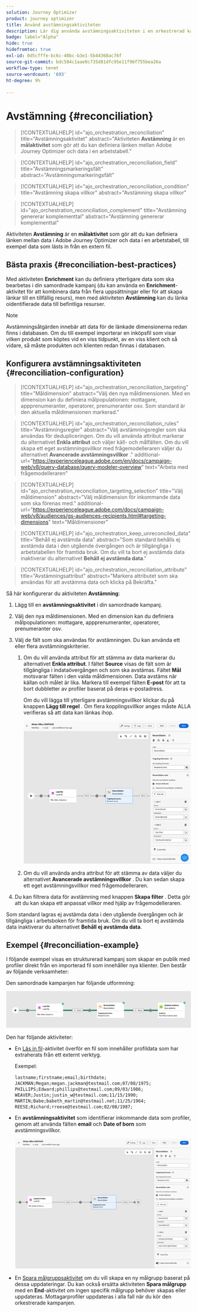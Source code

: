 ```yaml
---
solution: Journey Optimizer
product: journey optimizer
title: Använd avstämningsaktiviteten
description: Lär dig använda avstämningsaktiviteten i en orkestrerad kampanj
badge: label="Alpha"
hide: true
hidefromtoc: true
exl-id: 0d5cfffe-bc6c-40bc-b3e1-5b44368ac76f
source-git-commit: bdc584c1aae0c735d81dfc95e11f96f755bea26a
workflow-type: tm+mt
source-wordcount: '693'
ht-degree: 9%

---
```


# Avstämning {#reconciliation}

>[!CONTEXTUALHELP]
>id="ajo_orchestration_reconciliation"
>title="Avstämningsaktivitet"
>abstract="Aktiviteten **Avstämning** är en **målaktivitet** som gör att du kan definiera länken mellan Adobe Journey Optimizer och data i en arbetstabell."

>[!CONTEXTUALHELP]
>id="ajo_orchestration_reconciliation_field"
>title="Avstämningsmarkeringsfält"
>abstract="Avstämningsmarkeringsfält"

>[!CONTEXTUALHELP]
>id="ajo_orchestration_reconciliation_condition"
>title="Avstämning skapa villkor"
>abstract="Avstämning skapa villkor"

>[!CONTEXTUALHELP]
>id="ajo_orchestration_reconciliation_complement"
>title="Avstämning genererar komplementtal"
>abstract="Avstämning genererar komplementtal"

Aktiviteten **Avstämning** är en **målaktivitet** som gör att du kan definiera länken mellan data i Adobe Journey Optimizer och data i en arbetstabell, till exempel data som lästs in från en extern fil.

## Bästa praxis {#reconciliation-best-practices}

Med aktiviteten **Enrichment** kan du definiera ytterligare data som ska bearbetas i din samordnade kampanj (du kan använda en **Enrichment**-aktivitet för att kombinera data från flera uppsättningar eller för att skapa länkar till en tillfällig resurs), men med aktiviteten **Avstämning** kan du länka oidentifierade data till befintliga resurser.

>[!NOTE]
>Avstämningsåtgärden innebär att data för de länkade dimensionerna redan finns i databasen.  Om du till exempel importerar en inköpsfil som visar vilken produkt som köptes vid en viss tidpunkt, av en viss klient och så vidare, så måste produkten och klienten redan finnas i databasen.

## Konfigurera avstämningsaktiviteten {#reconciliation-configuration}

>[!CONTEXTUALHELP]
>id="ajo_orchestration_reconciliation_targeting"
>title="Måldimension"
>abstract="Välj den nya måldimensionen. Med en dimension kan du definiera målpopulationen: mottagare, appprenumeranter, operatorer, prenumeranter osv. Som standard är den aktuella måldimensionen markerad."

>[!CONTEXTUALHELP]
>id="ajo_orchestration_reconciliation_rules"
>title="Avstämningsregler"
>abstract="Välj avstämningsregler som ska användas för dedupliceringen. Om du vill använda attribut markerar du alternativet **Enkla attribut** och väljer käll- och målfälten. Om du vill skapa ett eget avstämningsvillkor med frågemodelleraren väljer du alternativet **Avancerade avstämningsvillkor** ."
>additional-url="https://experienceleague.adobe.com/en/docs/campaign-web/v8/query-database/query-modeler-overview" text="Arbeta med frågemodelleraren"

>[!CONTEXTUALHELP]
>id="ajo_orchestration_reconciliation_targeting_selection"
>title="Välj måldimension"
>abstract="Välj måldimension för inkommande data som ska förenas med."
>additional-url="https://experienceleague.adobe.com/docs/campaign-web/v8/audiences/gs-audiences-recipients.html#targeting-dimensions" text="Måldimensioner"

>[!CONTEXTUALHELP]
>id="ajo_orchestration_keep_unreconciled_data"
>title="Behåll ej avstämda data"
>abstract="Som standard behålls ej avstämda data i den utgående övergången och är tillgängliga i arbetstabellen för framtida bruk. Om du vill ta bort ej avstämda data inaktiverar du alternativet **Behåll ej avstämda data**."

>[!CONTEXTUALHELP]
>id="ajo_orchestration_reconciliation_attribute"
>title="Avstämningsattribut"
>abstract="Markera attributet som ska användas för att avstämma data och klicka på Bekräfta."

Så här konfigurerar du aktiviteten **Avstämning**:

1. Lägg till en **avstämningsaktivitet** i din samordnade kampanj.

1. Välj den nya måldimensionen. Med en dimension kan du definiera målpopulationen: mottagare, appprenumeranter, operatorer, prenumeranter osv.

1. Välj de fält som ska användas för avstämningen. Du kan använda ett eller flera avstämningskriterier.

   1. Om du vill använda attribut för att stämma av data markerar du alternativet **Enkla attribut**. I fältet **Source** visas de fält som är tillgängliga i indataövergången och som ska avstämas. Fältet **Mål** motsvarar fälten i den valda måldimensionen. Data avstäms när källan och målet är lika. Markera till exempel fälten **E-post** för att ta bort dubbletter av profiler baserat på deras e-postadress.

      Om du vill lägga till ytterligare avstämningsvillkor klickar du på knappen **Lägg till regel** . Om flera kopplingsvillkor anges måste ALLA verifieras så att data kan länkas ihop.

      ![](../assets/workflow-reconciliation-criteria.png)

   1. Om du vill använda andra attribut för att stämma av data väljer du alternativet **Avancerade avstämningsvillkor** . Du kan sedan skapa ett eget avstämningsvillkor med frågemodelleraren.

1. Du kan filtrera data för avstämning med knappen **Skapa filter** . Detta gör att du kan skapa ett anpassat villkor med hjälp av frågemodelleraren.

Som standard lagras ej avstämda data i den utgående övergången och är tillgängliga i arbetsboken för framtida bruk. Om du vill ta bort ej avstämda data inaktiverar du alternativet **Behåll ej avstämda data**.

## Exempel {#reconciliation-example}

I följande exempel visas en strukturerad kampanj som skapar en publik med profiler direkt från en importerad fil som innehåller nya klienter. Den består av följande verksamheter:

Den samordnade kampanjen har följande utformning:

![](../assets/workflow-reconciliation-sample-1.0.png)


Den har följande aktiviteter:

* En [Läs in fil](load-file.md)-aktivitet överför en fil som innehåller profildata som har extraherats från ett externt verktyg.

  Exempel:

  ```
  lastname;firstname;email;birthdate;
  JACKMAN;Megan;megan.jackman@testmail.com;07/08/1975;
  PHILLIPS;Edward;phillips@testmail.com;09/03/1986;
  WEAVER;Justin;justin_w@testmail.com;11/15/1990;
  MARTIN;Babe;babeth_martin@testmail.net;11/25/1964;
  REESE;Richard;rreese@testmail.com;02/08/1987;
  ```

* En **avstämningsaktivitet** som identifierar inkommande data som profiler, genom att använda fälten **email** och **Date of born** som avstämningsvillkor.

  ![](../assets/workflow-reconciliation-sample-1.1.png)

* En [Spara målgruppsaktivitet](save-audience.md) om du vill skapa en ny målgrupp baserat på dessa uppdateringar. Du kan också ersätta aktiviteten **Spara målgrupp** med en **End**-aktivitet om ingen specifik målgrupp behöver skapas eller uppdateras. Mottagarprofiler uppdateras i alla fall när du kör den orkestrerade kampanjen.
